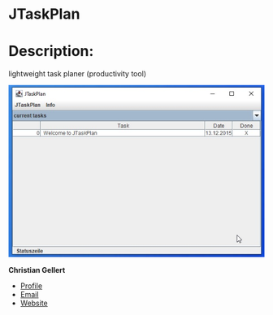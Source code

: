 # JTaskPlan

# Description: 
lightweight task planer (productivity tool)

![Screenshot](img/screenshot.jpg)

**Christian Gellert**

- [Profile](https://github.com/fuerchtegottt "Christian Gellert")
- [Email](mailto:christian.gellert@web.de?subject=Hi% "Hi!")
- [Website](http://www.g3ll3rt.de "Welcome")